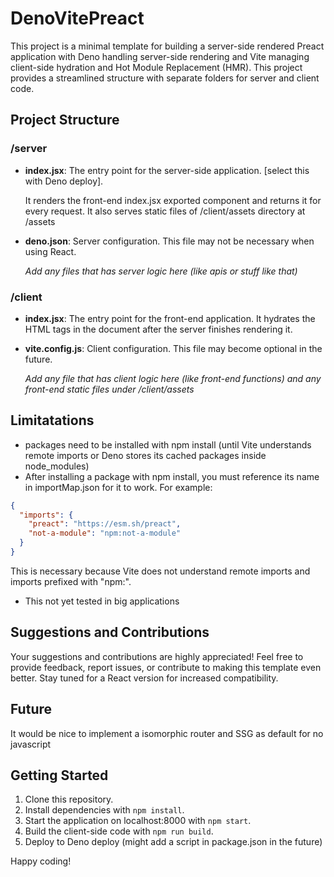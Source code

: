 # DenoVitePreact
This project is a minimal template for building a server-side rendered Preact application with Deno handling server-side rendering and Vite managing client-side hydration and Hot Module Replacement (HMR). This project provides a streamlined structure with separate folders for server and client code.


## Project Structure




### /server

- **index.jsx**: The entry point for the server-side application. [select this with Deno deploy].
  
  It renders the front-end index.jsx exported component and returns it for every request. It also serves static files of /client/assets directory at /assets
- **deno.json**: Server configuration. This file may not be necessary when using React.

  *Add any files that has server logic here (like apis or stuff like that)*


### /client

- **index.jsx**: The entry point for the front-end application. It hydrates the HTML tags in the document after the server finishes rendering it.
- **vite.config.js**: Client configuration. This file may become optional in the future.

  *Add any file that has client logic here (like front-end functions) and any front-end static files under /client/assets*
  

## Limitatations
- packages need to be installed with npm install (until Vite understands remote imports or Deno stores its cached packages inside node_modules)
-  After installing a package with npm install, you must reference its name in importMap.json for it to work. For example:

```json
{
  "imports": {
    "preact": "https://esm.sh/preact",
    "not-a-module": "npm:not-a-module"
  }
}
```


This is necessary because Vite does not understand remote imports and imports prefixed with "npm:".
- This not yet tested in big applications


## Suggestions and Contributions

Your suggestions and contributions are highly appreciated! Feel free to provide feedback, report issues, or contribute to making this template even better. Stay tuned for a React version for increased compatibility.

## Future
It would be nice to implement a isomorphic router and SSG as default for no javascript


## Getting Started

1. Clone this repository.
2. Install dependencies with `npm install`.
3. Start the application on localhost:8000 with `npm start`.
4. Build the client-side code with `npm run build`.
6. Deploy to Deno deploy (might add a script in package.json in the future)

Happy coding!


